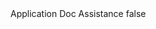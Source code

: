 <?xml version="1.0" encoding="UTF-8"?>
<CustomMetadata xmlns="http://soap.sforce.com/2006/04/metadata">
    <label>Application Doc Assistance</label>
    <protected>false</protected>
</CustomMetadata>
